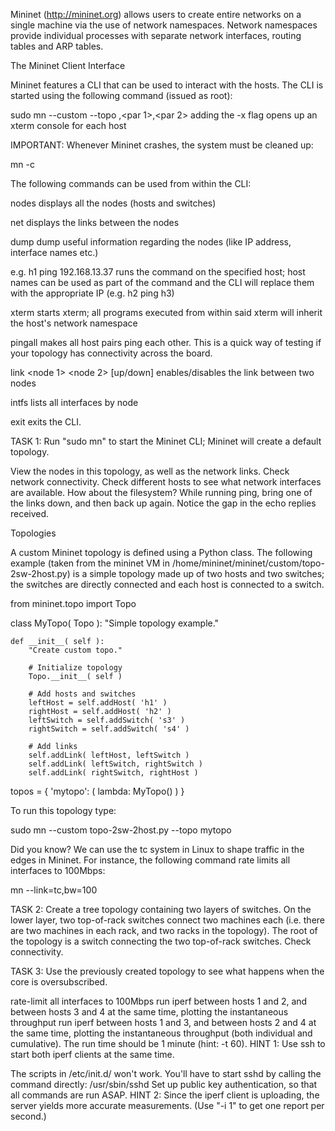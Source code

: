 Mininet (http://mininet.org) allows users to create entire networks on a single machine via the use of network namespaces. Network namespaces provide individual processes with separate network interfaces, routing tables and ARP tables.


The Mininet Client Interface

Mininet features a CLI that can be used to interact with the hosts. The CLI is started using the following command (issued as root):

sudo mn --custom <topology file> --topo <topology name>,<par 1>,<par 2>
adding the -x flag opens up an xterm console for each host

IMPORTANT: Whenever Mininet crashes, the system must be cleaned up:

mn -c

The following commands can be used from within the CLI:

nodes
displays all the nodes (hosts and switches)
   

net
displays the links between the nodes


dump
dump useful information regarding the nodes (like IP address, interface names etc.)


<host> <command>
e.g. h1 ping 192.168.13.37
runs the command on the specified host; host names can be used as part of the command and the CLI will replace them with the appropriate IP (e.g. h2 ping h3)


xterm <host>
starts xterm; all programs executed from within said xterm will inherit the host's network namespace


pingall
makes all host pairs ping each other. This is a quick way of testing if your topology has connectivity across the board.



link <node 1> <node 2> [up/down]
enables/disables the link between two nodes


intfs
lists all interfaces by node


exit
exits the CLI.

TASK 1: Run "sudo mn" to start the Mininet CLI; Mininet will create a default topology.

View the nodes in this topology, as well as the network links. Check network connectivity.
Check different hosts to see what network interfaces are available. How about the filesystem?
While running ping, bring one of the links down, and then back up again. Notice the gap in the echo replies received.


Topologies

A custom Mininet topology is defined using a Python class. The following example (taken from the mininet VM in /home/mininet/mininet/custom/topo-2sw-2host.py) is a simple topology made up of two hosts and two switches; the switches are directly connected and each host is connected to a switch.


from mininet.topo import Topo

class MyTopo( Topo ):
    "Simple topology example."

    def __init__( self ):
        "Create custom topo."

        # Initialize topology
        Topo.__init__( self )

        # Add hosts and switches
        leftHost = self.addHost( 'h1' )
        rightHost = self.addHost( 'h2' )
        leftSwitch = self.addSwitch( 's3' )
        rightSwitch = self.addSwitch( 's4' )

        # Add links
        self.addLink( leftHost, leftSwitch )
        self.addLink( leftSwitch, rightSwitch )
        self.addLink( rightSwitch, rightHost )

topos = { 'mytopo': ( lambda: MyTopo() ) }

To run this topology type:

sudo mn --custom topo-2sw-2host.py --topo mytopo

Did you know? We can use the tc system in Linux to shape traffic in the edges in Mininet. For instance, the following command rate limits all interfaces to 100Mbps:

mn --link=tc,bw=100

TASK 2: Create a tree topology containing two layers of switches. On the lower layer, two top-of-rack switches connect two machines each (i.e. there are two machines in each rack, and two racks in the topology). The root of the topology is a switch connecting the two top-of-rack switches. Check connectivity.


TASK 3: Use the previously created topology to see what happens when the core is oversubscribed.

rate-limit all interfaces to 100Mbps
run iperf between hosts 1 and 2, and between hosts 3 and 4 at the same time, plotting the instantaneous throughput
run iperf between hosts 1 and 3, and between hosts 2 and 4 at the same time, plotting the instantaneous throughput (both individual and cumulative). The run time should be 1 minute (hint: -t 60).
HINT 1: Use ssh to start both iperf clients at the same time. 

The scripts in /etc/init.d/ won't work. You'll have to start sshd by calling the command directly: /usr/sbin/sshd
Set up public key authentication, so that all commands are run ASAP.
HINT 2: Since the iperf client is uploading, the server yields more accurate measurements. (Use "-i 1" to get one report per second.)

